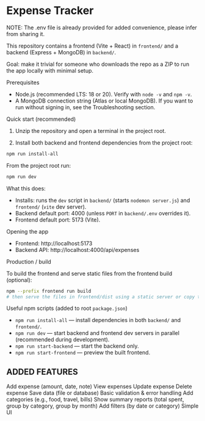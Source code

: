 # Expense Tracker

NOTE: The .env file is already provided for added convenience, please infer from sharing it.

This repository contains a frontend (Vite + React) in `frontend/` and a backend (Express + MongoDB) in `backend/`.

Goal: make it trivial for someone who downloads the repo as a ZIP to run the app locally with minimal setup.

Prerequisites
- Node.js (recommended LTS: 18 or 20). Verify with `node -v` and `npm -v`.
- A MongoDB connection string (Atlas or local MongoDB). If you want to run without signing in, see the Troubleshooting section.

Quick start (recommended)

1. Unzip the repository and open a terminal in the project root.

2. Install both backend and frontend dependencies from the project root:

```bash
npm run install-all
```

From the project root run:

```bash
npm run dev
```

What this does:
- Installs: runs the `dev` script in `backend/` (starts `nodemon server.js`) and `frontend/` (`vite` dev server).
- Backend default port: 4000 (unless `PORT` in `backend/.env` overrides it).
- Frontend default port: 5173 (Vite).

Opening the app
- Frontend: http://localhost:5173
- Backend API: http://localhost:4000/api/expenses

Production / build

To build the frontend and serve static files from the frontend build (optional):

```bash
npm --prefix frontend run build
# then serve the files in frontend/dist using a static server or copy them into backend's static folder.
```

Useful npm scripts (added to root `package.json`)
- `npm run install-all` — install dependencies in both `backend/` and `frontend/`.
- `npm run dev` — start backend and frontend dev servers in parallel (recommended during development).
- `npm run start-backend` — start the backend only.
- `npm run start-frontend` — preview the built frontend.





## ADDED FEATURES

Add expense (amount, date, note)
View expenses
Update expense
Delete expense
Save data (file or database)
Basic validation & error handling
Add categories (e.g., food, travel, bills)
Show summary reports (total spent, group by category, group by month)
Add filters (by date or category)
Simple UI 
